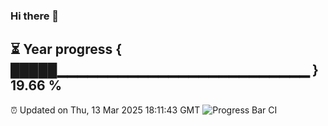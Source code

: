 ### Hi there 👋
⏳ Year progress { █████▁▁▁▁▁▁▁▁▁▁▁▁▁▁▁▁▁▁▁▁▁▁▁▁▁ } 19.66 %
---
⏰ Updated on Thu, 13 Mar 2025 18:11:43 GMT
![Progress Bar CI](https://github.com/Moyi321/Moyi321/workflows/Progress%20Bar%20CI/badge.svg)
